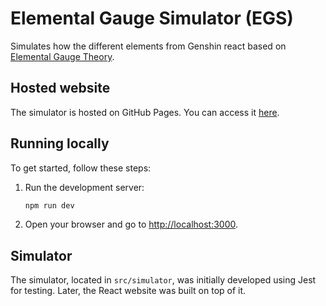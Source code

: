 # Elemental Gauge Simulator (EGS)
Simulates how the different elements from Genshin react based on [Elemental Gauge Theory](https://library.keqingmains.com/combat-mechanics/elemental-effects/elemental-gauge-theory).

## Hosted website
The simulator is hosted on GitHub Pages. You can access it [here](https://veggissss.github.io/ElementalGaugeSim/).

## Running locally
To get started, follow these steps:

1. Run the development server:
    ```bash
    npm run dev
    ```

2. Open your browser and go to [http://localhost:3000](http://localhost:3000).

## Simulator
The simulator, located in `src/simulator`, was initially developed using Jest for testing. Later, the React website was built on top of it.
